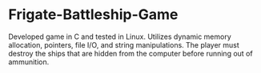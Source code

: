 # Frigate-Battleship-Game
Developed game in C and tested in Linux. Utilizes dynamic memory allocation, pointers, file I/O, and string manipulations. The player must destroy the ships that are hidden from the computer before running out of ammunition. 
